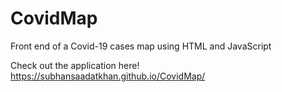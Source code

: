 # CovidMap
Front end of a Covid-19 cases map using HTML and JavaScript

Check out the application here! https://subhansaadatkhan.github.io/CovidMap/
